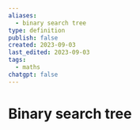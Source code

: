 ```yaml
---
aliases:
  - binary search tree
type: definition
publish: false
created: 2023-09-03
last_edited: 2023-09-03
tags:
  - maths
chatgpt: false
---
```

# Binary search tree